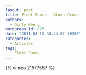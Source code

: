 ```yaml
---
layout: post
title: Fleet Foxes - Grown Ocean
authors:
  - Dirty Henry
wordpress_id: 825
date: "2011-04-13 10:44:07 +0200"
categories:
  - Artistes
tags:
  - Fleet Foxes
---
```


{% vimeo 21577557 %}
